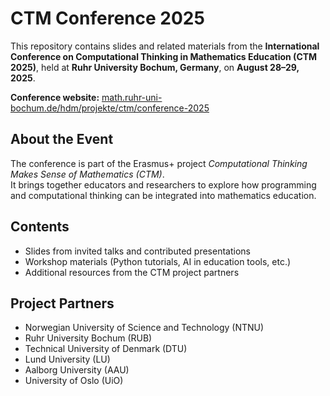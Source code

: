 # CTM Conference 2025

This repository contains slides and related materials from the **International Conference on Computational Thinking in Mathematics Education (CTM 2025)**, held at **Ruhr University Bochum, Germany**, on **August 28–29, 2025**.

 **Conference website:** [math.ruhr-uni-bochum.de/hdm/projekte/ctm/conference-2025](https://math.ruhr-uni-bochum.de/hdm/projekte/ctm/conference-2025/)

## About the Event
The conference is part of the Erasmus+ project *Computational Thinking Makes Sense of Mathematics (CTM)*.  
It brings together educators and researchers to explore how programming and computational thinking can be integrated into mathematics education.

## Contents
- Slides from invited talks and contributed presentations  
- Workshop materials (Python tutorials, AI in education tools, etc.)  
- Additional resources from the CTM project partners  

## Project Partners
- Norwegian University of Science and Technology (NTNU)  
- Ruhr University Bochum (RUB)  
- Technical University of Denmark (DTU)  
- Lund University (LU)  
- Aalborg University (AAU)  
- University of Oslo (UiO)  
